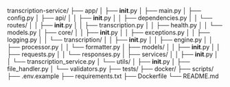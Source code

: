 transcription-service/
├── app/
│   ├── __init__.py
│   ├── main.py
│   ├── config.py
│   ├── api/
│   │   ├── __init__.py
│   │   ├── dependencies.py
│   │   └── routes/
│   │       ├── __init__.py
│   │       ├── transcription.py
│   │       ├── health.py
│   │       └── models.py
│   ├── core/
│   │   ├── __init__.py
│   │   ├── exceptions.py
│   │   ├── logging.py
│   │   └── transcription/
│   │       ├── __init__.py
│   │       ├── engine.py
│   │       ├── processor.py
│   │       └── formatter.py
│   ├── models/
│   │   ├── __init__.py
│   │   ├── requests.py
│   │   └── responses.py
│   ├── services/
│   │   ├── __init__.py
│   │   └── transcription_service.py
│   └── utils/
│       ├── __init__.py
│       ├── file_handler.py
│       └── validators.py
├── tests/
├── docker/
├── scripts/
├── .env.example
├── requirements.txt
├── Dockerfile
└── README.md
